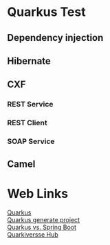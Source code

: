 # Quarkus Test

## Dependency injection

## Hibernate

## CXF
### REST Service
### REST Client
### SOAP Service

## Camel

# Web Links
[Quarkus](https://quarkus.io)  
[Quarkus generate project](https://code.quarkus.io)  
[Quarkus vs. Spring Boot](https://dzone.com/articles/microservices-quarkus-vs-spring-boot)  
[Quarkiversse Hub](https://github.com/quarkiverse)